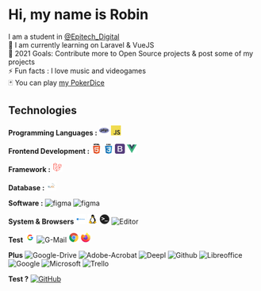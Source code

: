 # Hi, my name is Robin
I am a student in [@Epitech_Digital](https://www.epitech.eu/digital/)<br>
🌱 I am currently learning on Laravel & VueJS <br>
🥅 2021 Goals: Contribute more to Open Source projects & post some of my projects <br>
⚡ Fun facts : I love music and videogames <br>
🃏 You can play [my PokerDice](https://robin-44.github.io/PokerDice/)<br>

## Technologies

**Programming Languages :**
<img src="https://raw.githubusercontent.com/github/explore/ccc16358ac4530c6a69b1b80c7223cd2744dea83/topics/php/php.png" alt="php" width="20" height="20"/>
<img src="https://raw.githubusercontent.com/github/explore/80688e429a7d4ef2fca1e82350fe8e3517d3494d/topics/javascript/javascript.png" alt="javascript" width="20" height="20"/>

**Frontend Development :**
<img src="https://raw.githubusercontent.com/github/explore/80688e429a7d4ef2fca1e82350fe8e3517d3494d/topics/html/html.png" alt="html5" width="20" height="20"/>
<img src="https://raw.githubusercontent.com/github/explore/80688e429a7d4ef2fca1e82350fe8e3517d3494d/topics/css/css.png" alt="css3" width="20" height="20"/>
<img src="https://raw.githubusercontent.com/github/explore/80688e429a7d4ef2fca1e82350fe8e3517d3494d/topics/bootstrap/bootstrap.png" alt="bootstrap" width="20" height="20"/>
<img src="https://raw.githubusercontent.com/github/explore/80688e429a7d4ef2fca1e82350fe8e3517d3494d/topics/vue/vue.png" alt="vuejs" width="20" height="20"/>

**Framework :**
<img src="https://raw.githubusercontent.com/github/explore/56a826d05cf762b2b50ecbe7d492a839b04f3fbf/topics/laravel/laravel.png" alt="laravel" width="20" height="20"/>

**Database :**
<img src="https://raw.githubusercontent.com/github/explore/80688e429a7d4ef2fca1e82350fe8e3517d3494d/topics/mysql/mysql.png" alt="mysql" width="20" height="20"/>

**Software :**
<img src="https://www.vectorlogo.zone/logos/figma/figma-icon.svg" alt="figma" width="20" height="20"/>
<img src="https://www.vectorlogo.zone/logos/canva/canva-icon.svg" alt="figma" width="20" height="20"/>

**System & Browsers**
<img src="https://raw.githubusercontent.com/github/explore/80688e429a7d4ef2fca1e82350fe8e3517d3494d/topics/windows/windows.png" alt="Windows" width="20" height="20"/>
<img src="https://raw.githubusercontent.com/github/explore/80688e429a7d4ef2fca1e82350fe8e3517d3494d/topics/linux/linux.png" alt="Linux" width="20" height="20"/>
<img src="https://raw.githubusercontent.com/github/explore/d92924b1d925bb134e308bd29c9de6c302ed3beb/topics/terminal/terminal.png" alt="Terminal" width="20" height="20"/>
<img src="https://www.vectorlogo.zone/logo/preview.html?image=/logos/visualstudio_code/visualstudio_code-icon.svg" alt="Editor" width="20" height="20"/>

**Test**
<img src="https://raw.githubusercontent.com/github/explore/80688e429a7d4ef2fca1e82350fe8e3517d3494d/topics/google/google.png" alt="Google" width="20" height="20"/>
<img src="https://www.vectorlogo.zone/logos/gmail/gmail-icon.svg" alt="G-Mail" width="20" height="20"/>
<img src="https://raw.githubusercontent.com/github/explore/80688e429a7d4ef2fca1e82350fe8e3517d3494d/topics/chrome/chrome.png" alt="Chrome" width="20" height="20"/>
<img src="https://raw.githubusercontent.com/github/explore/728542e0d33f83720614f61923a9cb424264db23/topics/firefox/firefox.png" alt="Firefox" width="20" height="20"/>

**Plus**
<img src="https://www.vectorlogo.zone/util/preview.html?image=/logos/google_drive/google_drive-icon.svg" alt="Google-Drive" width="20" height="20"/>
<img src="https://www.vectorlogo.zone/util/preview.html?image=/logos/adobe_acrobat/adobe_acrobat-icon.svg" alt="Adobe-Acrobat" width="20" height="20"/>
<img src="https://www.vectorlogo.zone/util/preview.html?image=/logos/deepl/deepl-icon.svg" alt="Deepl" width="20" height="20"/>
<img src="https://www.vectorlogo.zone/util/preview.html?image=/logos/github/github-icon.svg" alt="Github" width="20" height="20"/>
<img src="https://www.vectorlogo.zone/util/preview.html?image=/logos/libreoffice/libreoffice-icon.svg" alt="Libreoffice" width="20" height="20"/>
<img src="https://www.vectorlogo.zone/util/preview.html?image=/logos/linkedin/linkedin-icon.svg" alt="Google" width="20" height="20"/>
<img src="https://www.vectorlogo.zone/util/preview.html?image=/logos/microsoft/microsoft-icon.svg" alt="Microsoft" width="20" height="20"/>
<img src="https://www.vectorlogo.zone/util/preview.html?image=/logos/trello/trello-icon.svg" alt="Trello" width="20" height="20"/>

**Test ?**
[![GitHub](icons/github.png)](https://github.com/hussainweb)
